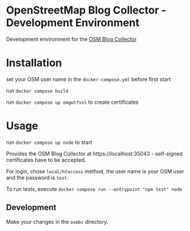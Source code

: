 # OpenStreetMap Blog Collector - Development Environment

Development environment for the [OSM Blog Collector](https://github.com/TheFive/osmbc)

# Installation

set your OSM user name in the `docker-compose.yml` before first start

run `docker compose build`

run `docker compose up omgwtfssl` to create certificates

# Usage

run `docker compose up node` to start

Provides the OSM Blog Collector at https://localhost:35043 - self-signed certificates have to be accepted.

For login, chose `local/htaccess` method, the user name is your OSM user and the password is `test`.

To run tests, execute `docker compose run --entrypoint "npm test" node`

## Development

Make your changes in the `osmbc` directory.
